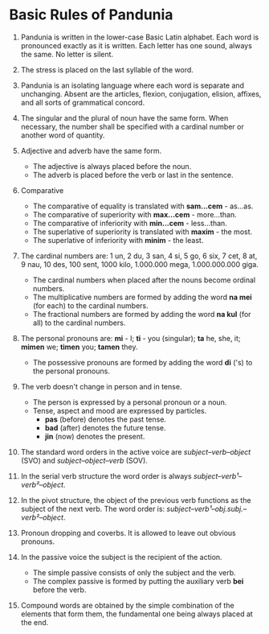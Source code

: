 # Basic Rules of Pandunia

1. Pandunia is written in the lower-case Basic Latin alphabet. Each word is pronounced exactly as it is written. Each letter has one sound, always the same. No letter is silent. 

2. The stress is placed on the last syllable of the word.

3. Pandunia is an isolating language where each word is separate and unchanging. Absent are the articles, flexion, conjugation, elision, affixes, and all sorts of grammatical concord.

4. The singular and the plural of noun have the same form. When necessary, the number shall be specified with a cardinal number or another word of quantity.

5. Adjective and adverb have the same form.
    - The adjective is always placed before the noun.
    - The adverb is placed before the verb or last in the sentence.

6. Comparative
    - The comparative of equality is translated with **sam...cem** - as...as.
    - The comparative of superiority with **max...cem** - more...than.
    - The comparative of inferiority with **min...cem** - less...than.
    - The superlative of superiority is translated with **maxim** - the most.
    - The superlative of inferiority with **minim** - the least.

7. The cardinal numbers are: 
   1 un, 2 du, 3 san, 4 si, 5 go, 6 six, 7 cet, 8 at, 9 nau, 10 des,
   100 sent, 1000 kilo, 1.000.000 mega, 1.000.000.000 giga.
    - The cardinal numbers when placed after the nouns become ordinal numbers.
    - The multiplicative numbers are formed by adding the word **na mei** (for each) to 
the cardinal numbers.
    * The fractional numbers are formed by adding the word **na kul** (for all) to the cardinal numbers.

8. The personal pronouns are: **mi** - I; **ti** - you (singular); **ta** he, she, it; **mimen** we; **timen** you; **tamen** they.
    - The possessive pronouns are formed by adding the word **di** ('s) to the personal pronouns.

9. The verb doesn't change in person and in tense.
    - The person is expressed by a personal pronoun or a noun.
    - Tense, aspect and mood are expressed by particles.
        - **pas** (before) denotes the past tense.
        - **bad** (after) denotes the future tense.
        - **jin** (now) denotes the present.

10. The standard word orders in the active voice are _subject–verb–object_ (SVO) and _subject–object–verb_ (SOV).

12. In the serial verb structure the word order is always _subject–verb¹–verb²–object_.

11. In the pivot structure, the object of the previous verb functions as the subject of the next verb.
    The word order is: _subject–verb¹–obj.subj.–verb²–object_.

12. Pronoun dropping and coverbs. It is allowed to leave out obvious pronouns.

13. In the passive voice the subject is the recipient of the action.
    - The simple passive consists of only the subject and the verb.
    - The complex passive is formed by putting the auxiliary verb **bei** before the verb.

13. Compound words are obtained by the simple combination of the elements that form them, the fundamental one being always placed at the end.
